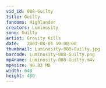 ```yaml
---
vid_id: 008-Guilty
title: Guilty
fandoms: Highlander
creators: Luminosity
song: Guilty
artist: Gravity Kills
date:   2001-08-01 10:00:00
thumbnail: Luminosity-008-Guilty.jpg
barcode: Luminosity-008-Guilty.png
mp4name: Luminosity-008-Guilty.m4v
mp4size: 40.83 MB
width: 640
height: 480
---
```



  